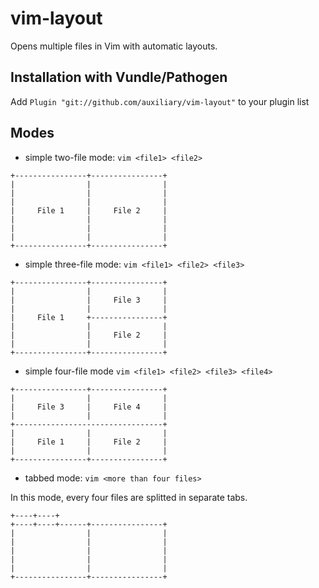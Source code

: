 # vim-layout

Opens multiple files in Vim with automatic layouts. 

Installation with Vundle/Pathogen
---
Add `Plugin "git://github.com/auxiliary/vim-layout"` to your plugin list

Modes
---

- simple two-file mode: `vim <file1> <file2>` 
```
+----------------+----------------+  
|                |                |  
|                |                |
|                |                |
|     File 1     |     File 2     |
|                |                |
|                |                |
|                |                |
+----------------+----------------+
```
- simple three-file mode: `vim <file1> <file2> <file3>`

```
+----------------+----------------+
|                |                |
|                |     File 3     |
|                |                |
|     File 1     +----------------+
|                |                |
|                |     File 2     |
|                |                |
+----------------+----------------+
```

- simple four-file mode `vim <file1> <file2> <file3> <file4>`

```
+----------------+----------------+
|                |                |
|     File 3     |     File 4     |
|                |                |
+---------------------------------+
|                |                |
|     File 1     |     File 2     |
|                |                |
+----------------+----------------+
```

- tabbed mode: `vim <more than four files>`

In this mode, every four files are splitted in separate tabs.

```
+----+----+                        
+----+----+------+----------------+
|                |                |
|                |                |
|                |                |
|                |                |
|                |                |
+----------------+----------------+
```
